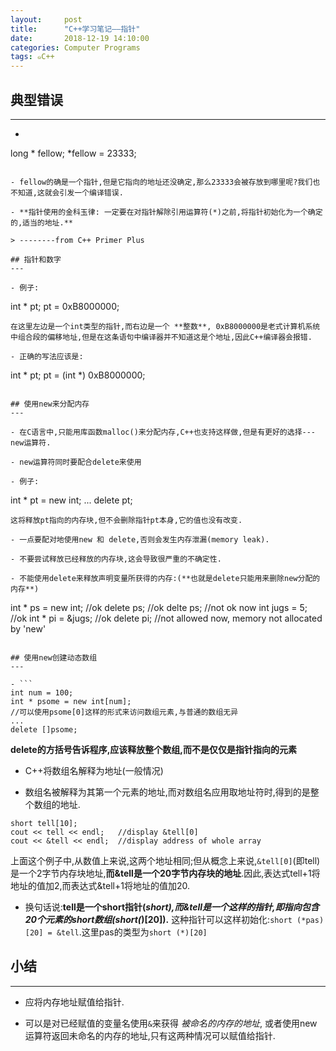 ```yaml
---
layout:     post
title:      "C++学习笔记——指针"
date:       2018-12-19 14:10:00
categories: Computer Programs
tags: ๑C++
---
```


## 典型错误
---

- ```
long * fellow;
*fellow = 23333;
```

- fellow的确是一个指针,但是它指向的地址还没确定,那么23333会被存放到哪里呢?我们也不知道,这就会引发一个编译错误.

- **指针使用的金科玉律: 一定要在对指针解除引用运算符(*)之前,将指针初始化为一个确定的,适当的地址.**

> --------from C++ Primer Plus

## 指针和数字
---

- 例子:
```
int * pt;
pt = 0xB8000000;
```
在这里左边是一个int类型的指针,而右边是一个 **整数**, 0xB8000000是老式计算机系统中组合段的偏移地址,但是在这条语句中编译器并不知道这是个地址,因此C++编译器会报错.

- 正确的写法应该是:
```
int * pt;
pt = (int *) 0xB8000000;    
```

## 使用new来分配内存
---

- 在C语言中,只能用库函数malloc()来分配内存,C++也支持这样做,但是有更好的选择---new运算符.

- new运算符同时要配合delete来使用

- 例子:
```
int * pt = new int;
...
delete pt;
```
这将释放pt指向的内存块,但不会删除指针pt本身,它的值也没有改变.

- 一点要配对地使用new 和 delete,否则会发生内存泄漏(memory leak).

- 不要尝试释放已经释放的内存块,这会导致很严重的不确定性.

- 不能使用delete来释放声明变量所获得的内存:(**也就是delete只能用来删除new分配的内存**)
```
int * ps = new int;   //ok
delete ps;      //ok
delte ps;     //not ok now
int jugs = 5;       //ok
int * pi = &jugs;   //ok
delete pi;      //not allowed now, memory not allocated by 'new'
```

## 使用new创建动态数组
---

- ```
int num = 100;
int * psome = new int[num];
//可以使用psome[0]这样的形式来访问数组元素,与普通的数组无异
...
delete []psome;
```
**delete的方括号告诉程序,应该释放整个数组,而不是仅仅是指针指向的元素**

- C++将数组名解释为地址(一般情况)

- 数组名被解释为其第一个元素的地址,而对数组名应用取地址符时,得到的是整个数组的地址.
```
short tell[10];
cout << tell << endl;   //display &tell[0]
cout << &tell << endl;  //display address of whole array
```
上面这个例子中,从数值上来说,这两个地址相同;但从概念上来说,`&tell[0]`(即tell)是一个2字节内存块地址,**而&tell是一个20字节内存块的地址**.因此,表达式tell+1将地址的值加2,而表达式&tell+1将地址的值加20.

- 换句话说:**tell是一个short指针(*short),而&tell是一个这样的指针,即指向包含20个元素的short数组(short(*)[20]).** 这种指针可以这样初始化:`short (*pas)[20] = &tell`.这里pas的类型为`short (*)[20]`

## 小结
---

- 应将内存地址赋值给指针.

- 可以是对已经赋值的变量名使用`&`来获得 *被命名的内存的地址*, 或者使用new运算符返回未命名的内存的地址,只有这两种情况可以赋值给指针.
